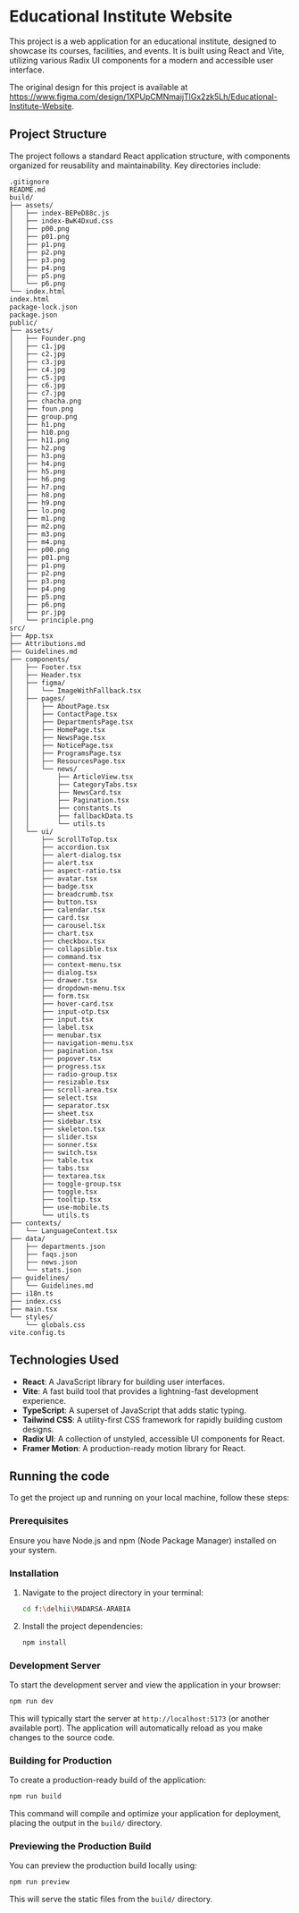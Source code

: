 
# Educational Institute Website

  This project is a web application for an educational institute, designed to showcase its courses, facilities, and events. It is built using React and Vite, utilizing various Radix UI components for a modern and accessible user interface.

  The original design for this project is available at https://www.figma.com/design/1XPUpCMNmaijTlGx2zk5Lh/Educational-Institute-Website.

  ## Project Structure

  The project follows a standard React application structure, with components organized for reusability and maintainability. Key directories include:

```
.gitignore
README.md
build/
├── assets/
│   ├── index-BEPeD88c.js
│   ├── index-BwK4Dxud.css
│   ├── p00.png
│   ├── p01.png
│   ├── p1.png
│   ├── p2.png
│   ├── p3.png
│   ├── p4.png
│   ├── p5.png
│   └── p6.png
└── index.html
index.html
package-lock.json
package.json
public/
├── assets/
│   ├── Founder.png
│   ├── c1.jpg
│   ├── c2.jpg
│   ├── c3.jpg
│   ├── c4.jpg
│   ├── c5.jpg
│   ├── c6.jpg
│   ├── c7.jpg
│   ├── chacha.png
│   ├── foun.png
│   ├── group.png
│   ├── h1.png
│   ├── h10.png
│   ├── h11.png
│   ├── h2.png
│   ├── h3.png
│   ├── h4.png
│   ├── h5.png
│   ├── h6.png
│   ├── h7.png
│   ├── h8.png
│   ├── h9.png
│   ├── lo.png
│   ├── m1.png
│   ├── m2.png
│   ├── m3.png
│   ├── m4.png
│   ├── p00.png
│   ├── p01.png
│   ├── p1.png
│   ├── p2.png
│   ├── p3.png
│   ├── p4.png
│   ├── p5.png
│   ├── p6.png
│   ├── pr.jpg
│   └── principle.png
src/
├── App.tsx
├── Attributions.md
├── Guidelines.md
├── components/
│   ├── Footer.tsx
│   ├── Header.tsx
│   ├── figma/
│   │   └── ImageWithFallback.tsx
│   ├── pages/
│   │   ├── AboutPage.tsx
│   │   ├── ContactPage.tsx
│   │   ├── DepartmentsPage.tsx
│   │   ├── HomePage.tsx
│   │   ├── NewsPage.tsx
│   │   ├── NoticePage.tsx
│   │   ├── ProgramsPage.tsx
│   │   ├── ResourcesPage.tsx
│   │   └── news/
│   │       ├── ArticleView.tsx
│   │       ├── CategoryTabs.tsx
│   │       ├── NewsCard.tsx
│   │       ├── Pagination.tsx
│   │       ├── constants.ts
│   │       ├── fallbackData.ts
│   │       └── utils.ts
│   └── ui/
│       ├── ScrollToTop.tsx
│       ├── accordion.tsx
│       ├── alert-dialog.tsx
│       ├── alert.tsx
│       ├── aspect-ratio.tsx
│       ├── avatar.tsx
│       ├── badge.tsx
│       ├── breadcrumb.tsx
│       ├── button.tsx
│       ├── calendar.tsx
│       ├── card.tsx
│       ├── carousel.tsx
│       ├── chart.tsx
│       ├── checkbox.tsx
│       ├── collapsible.tsx
│       ├── command.tsx
│       ├── context-menu.tsx
│       ├── dialog.tsx
│       ├── drawer.tsx
│       ├── dropdown-menu.tsx
│       ├── form.tsx
│       ├── hover-card.tsx
│       ├── input-otp.tsx
│       ├── input.tsx
│       ├── label.tsx
│       ├── menubar.tsx
│       ├── navigation-menu.tsx
│       ├── pagination.tsx
│       ├── popover.tsx
│       ├── progress.tsx
│       ├── radio-group.tsx
│       ├── resizable.tsx
│       ├── scroll-area.tsx
│       ├── select.tsx
│       ├── separator.tsx
│       ├── sheet.tsx
│       ├── sidebar.tsx
│       ├── skeleton.tsx
│       ├── slider.tsx
│       ├── sonner.tsx
│       ├── switch.tsx
│       ├── table.tsx
│       ├── tabs.tsx
│       ├── textarea.tsx
│       ├── toggle-group.tsx
│       ├── toggle.tsx
│       ├── tooltip.tsx
│       ├── use-mobile.ts
│       └── utils.ts
├── contexts/
│   └── LanguageContext.tsx
├── data/
│   ├── departments.json
│   ├── faqs.json
│   ├── news.json
│   └── stats.json
├── guidelines/
│   └── Guidelines.md
├── i18n.ts
├── index.css
├── main.tsx
└── styles/
    └── globals.css
vite.config.ts
```

  ## Technologies Used

  - **React**: A JavaScript library for building user interfaces.
  - **Vite**: A fast build tool that provides a lightning-fast development experience.
  - **TypeScript**: A superset of JavaScript that adds static typing.
  - **Tailwind CSS**: A utility-first CSS framework for rapidly building custom designs.
  - **Radix UI**: A collection of unstyled, accessible UI components for React.
  - **Framer Motion**: A production-ready motion library for React.

  ## Running the code

  To get the project up and running on your local machine, follow these steps:

  ### Prerequisites

  Ensure you have Node.js and npm (Node Package Manager) installed on your system.

  ### Installation

  1. Navigate to the project directory in your terminal:

     ```bash
     cd f:\delhii\MADARSA-ARABIA
     ```

  2. Install the project dependencies:

     ```bash
     npm install
     ```

  ### Development Server

  To start the development server and view the application in your browser:

  ```bash
  npm run dev
  ```

  This will typically start the server at `http://localhost:5173` (or another available port). The application will automatically reload as you make changes to the source code.

  ### Building for Production

  To create a production-ready build of the application:

  ```bash
  npm run build
  ```

  This command will compile and optimize your application for deployment, placing the output in the `build/` directory.

  ### Previewing the Production Build

  You can preview the production build locally using:

  ```bash
  npm run preview
  ```

  This will serve the static files from the `build/` directory.
  